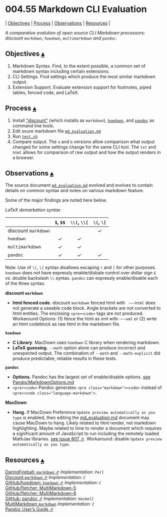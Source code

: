 004.55 Markdown CLI Evaluation
=======

<a id="toc"></a>
| [Objectives](#Objectives) | [Process](#Process) | [Observations](#Observations) | [Resources](#Resources) |  

_A comparative evalution of open source CLI Markdown processors: discount `markdown`, `hoedown`, `multimarkdown` and `pandoc`._

Objectives <a id="Objectives">[▴](#toc)</a>
----------

1. Markdown Syntax. Find, to the extent possible, a common set of markdown syntax including certain extensions.
2. CLI Settings. Find settings which produce the most similar markdown output.
3. Extension Support. Evaluate extension support for footnotes, piped tables, fenced code, and LaTeX.

Process <a id="Process">[▴](#toc)</a>
-------

1. Install ["discount"](http://braumeister.org/formula/discount) (which installs as `markdown`), [`hoedown`](http://braumeister.org/formula/hoedown), and [`pandoc`](http://braumeister.org/formula/pandoc) as command line tools. 
2. Edit soure markdown file [`md_evaluation.md`](md_evaluation_files/md_evaluation.md)
3. Run [`test.sh`](md_evaluation_files/)
4. Compare output. The `a` and `b` versions allow comparison what output changed for some settings change for the same CLI tool. The `txt` and `html` allows for comparison of raw output and how the output renders in a browser.

Observations <a id="Observations">[▴](#toc)</a>
------------

The source document [`md_evaluation.md`](md_evaluation_files/md_evaluation.md) evolved and evolves to contain details on common syntax and notes on various markdown feature.

Some of the major findings are noted here below.

_LaTeX demarkation syntax_

|                     | `$`, `$$` | `\\(`, `\\[` | `\(`, `\[` |
|---------------------|:---------:|:------------:|:------------:|
| discount `markdown` |           |              | ✓            |
| `hoedown`           | ✓         | ✓            |              |
| `multimarkdown`     | ✓         | ✓            |              |
| `pandoc`            | ✓         | ✓            | ✓            |

Note: Use of `\(`, `\[` syntax disallows escaping `(` and `[` for other purposes. `hoedown` does not have expressly enable/disbale control over dollar sign `$` vs. double backslash `\\` syntax. `pandoc` can expressly enable/disable each of the three syntax.

**discount `markdown`** 

* **html fenced code.**  discount `markdown` fenced html with ` ~~~html` does not generate a useable code block.  Angle brackets are not converted to html entities.  The enclosing `<pre><code>` tags are not produced.  Workaround Options: (1) fence the html as xml with `~~~xml` or (2) write an html codeblock as raw html in the markdown file.

**`hoedown`** 

* **C Library**. MacDown uses `hoedown` C library when rendering markdown.
* **LaTeX guessing.** `--math` option alone can produce incorrect and unexpected output. The combination of `--math` and `--math-explicit` did produce predictable, reliable results in these tests.

**`pandoc`** 

* **Options.** Pandoc has the largest set of enable/disable options. [see PandocMarkdownOptions.md](pandoc/PandocMarkdownOptions.md)
* `<pre><code>` Pandoc generates `<pre class="markdown"><code>` instead of `<pre><code class="language-markdown">`.

**MacDown**

* **Hang.** If MacDown Preference `Update preview automatically as you type` is enabled, then editing the [md_evaluation.md](md_evaluation.md) document may cause MacDown to hang. Likely related to html render, not markdown highlighting.  Maybe related to time to render a document which requires a significant amount of JavaScript to run including the remotely loaded MathJax libraries. [see issue 807 ⇗](https://github.com/MacDownApp/macdown/issues/807). Workaround: disable `Update preview automatically as you type`.

Resources <a id="Resources">[▴](#toc)</a>
---------

[DaringFireball: `markdown` ⇗](https://daringfireball.net/projects/markdown/) _Implementation: `Perl`_  
[Discount `markdown` ⇗](http://www.pell.portland.or.us/~orc/Code/discount/) _Implementation: `C`_  
[GitHub/hoedown: `hoedown` ⇗](https://github.com/hoedown/hoedown) _Implementation: `C`_  
[GitHub/fletcher: MultiMarkdown-5](https://github.com/fletcher/MultiMarkdown-5)    
[GitHub/fletcher: MultiMarkdown-6](https://github.com/fletcher/MultiMarkdown-6)    
[GitHub: pandoc ⇗](https://github.com/jgm/pandoc) _Implementation: `Haskell`_  
[MultiMarkdown `markdown`](http://fletcherpenney.net/multimarkdown/) _Implementation: `C`_  
[Pandoc User’s Guide ⇗](http://pandoc.org/MANUAL.html)   

  


